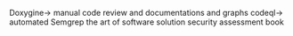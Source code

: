 Doxygine-> manual code review and documentations and graphs
codeql-> automated 
Semgrep
the art of software solution security assessment book

